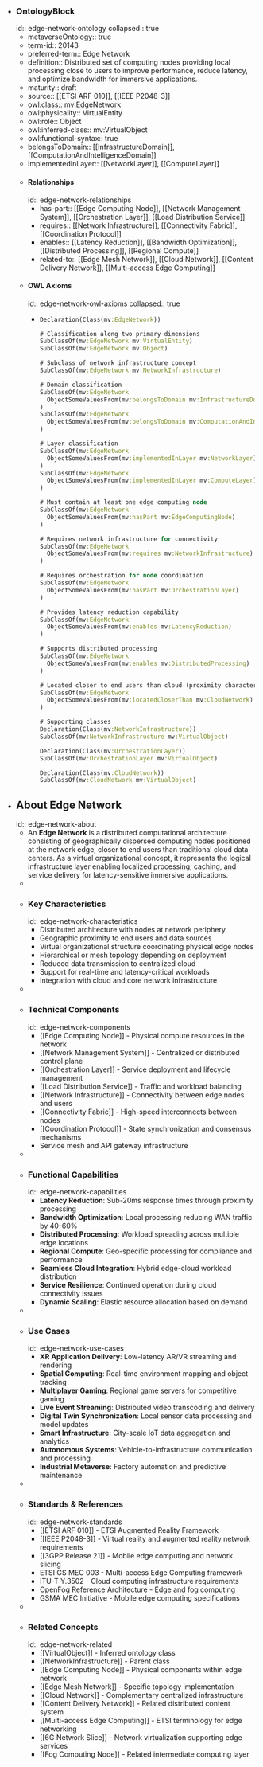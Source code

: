 - ### OntologyBlock
  id:: edge-network-ontology
  collapsed:: true
	- metaverseOntology:: true
	- term-id:: 20143
	- preferred-term:: Edge Network
	- definition:: Distributed set of computing nodes providing local processing close to users to improve performance, reduce latency, and optimize bandwidth for immersive applications.
	- maturity:: draft
	- source:: [[ETSI ARF 010]], [[IEEE P2048-3]]
	- owl:class:: mv:EdgeNetwork
	- owl:physicality:: VirtualEntity
	- owl:role:: Object
	- owl:inferred-class:: mv:VirtualObject
	- owl:functional-syntax:: true
	- belongsToDomain:: [[InfrastructureDomain]], [[ComputationAndIntelligenceDomain]]
	- implementedInLayer:: [[NetworkLayer]], [[ComputeLayer]]
	- #### Relationships
	  id:: edge-network-relationships
		- has-part:: [[Edge Computing Node]], [[Network Management System]], [[Orchestration Layer]], [[Load Distribution Service]]
		- requires:: [[Network Infrastructure]], [[Connectivity Fabric]], [[Coordination Protocol]]
		- enables:: [[Latency Reduction]], [[Bandwidth Optimization]], [[Distributed Processing]], [[Regional Compute]]
		- related-to:: [[Edge Mesh Network]], [[Cloud Network]], [[Content Delivery Network]], [[Multi-access Edge Computing]]
	- #### OWL Axioms
	  id:: edge-network-owl-axioms
	  collapsed:: true
		- ```clojure
		  Declaration(Class(mv:EdgeNetwork))

		  # Classification along two primary dimensions
		  SubClassOf(mv:EdgeNetwork mv:VirtualEntity)
		  SubClassOf(mv:EdgeNetwork mv:Object)

		  # Subclass of network infrastructure concept
		  SubClassOf(mv:EdgeNetwork mv:NetworkInfrastructure)

		  # Domain classification
		  SubClassOf(mv:EdgeNetwork
		    ObjectSomeValuesFrom(mv:belongsToDomain mv:InfrastructureDomain)
		  )
		  SubClassOf(mv:EdgeNetwork
		    ObjectSomeValuesFrom(mv:belongsToDomain mv:ComputationAndIntelligenceDomain)
		  )

		  # Layer classification
		  SubClassOf(mv:EdgeNetwork
		    ObjectSomeValuesFrom(mv:implementedInLayer mv:NetworkLayer)
		  )
		  SubClassOf(mv:EdgeNetwork
		    ObjectSomeValuesFrom(mv:implementedInLayer mv:ComputeLayer)
		  )

		  # Must contain at least one edge computing node
		  SubClassOf(mv:EdgeNetwork
		    ObjectSomeValuesFrom(mv:hasPart mv:EdgeComputingNode)
		  )

		  # Requires network infrastructure for connectivity
		  SubClassOf(mv:EdgeNetwork
		    ObjectSomeValuesFrom(mv:requires mv:NetworkInfrastructure)
		  )

		  # Requires orchestration for node coordination
		  SubClassOf(mv:EdgeNetwork
		    ObjectSomeValuesFrom(mv:hasPart mv:OrchestrationLayer)
		  )

		  # Provides latency reduction capability
		  SubClassOf(mv:EdgeNetwork
		    ObjectSomeValuesFrom(mv:enables mv:LatencyReduction)
		  )

		  # Supports distributed processing
		  SubClassOf(mv:EdgeNetwork
		    ObjectSomeValuesFrom(mv:enables mv:DistributedProcessing)
		  )

		  # Located closer to end users than cloud (proximity characteristic)
		  SubClassOf(mv:EdgeNetwork
		    ObjectSomeValuesFrom(mv:locatedCloserThan mv:CloudNetwork)
		  )

		  # Supporting classes
		  Declaration(Class(mv:NetworkInfrastructure))
		  SubClassOf(mv:NetworkInfrastructure mv:VirtualObject)

		  Declaration(Class(mv:OrchestrationLayer))
		  SubClassOf(mv:OrchestrationLayer mv:VirtualObject)

		  Declaration(Class(mv:CloudNetwork))
		  SubClassOf(mv:CloudNetwork mv:VirtualObject)
		  ```
- ## About Edge Network
  id:: edge-network-about
	- An **Edge Network** is a distributed computational architecture consisting of geographically dispersed computing nodes positioned at the network edge, closer to end users than traditional cloud data centers. As a virtual organizational concept, it represents the logical infrastructure layer enabling localized processing, caching, and service delivery for latency-sensitive immersive applications.
	-
	- ### Key Characteristics
	  id:: edge-network-characteristics
		- Distributed architecture with nodes at network periphery
		- Geographic proximity to end users and data sources
		- Virtual organizational structure coordinating physical edge nodes
		- Hierarchical or mesh topology depending on deployment
		- Reduced data transmission to centralized cloud
		- Support for real-time and latency-critical workloads
		- Integration with cloud and core network infrastructure
	-
	- ### Technical Components
	  id:: edge-network-components
		- [[Edge Computing Node]] - Physical compute resources in the network
		- [[Network Management System]] - Centralized or distributed control plane
		- [[Orchestration Layer]] - Service deployment and lifecycle management
		- [[Load Distribution Service]] - Traffic and workload balancing
		- [[Network Infrastructure]] - Connectivity between edge nodes and users
		- [[Connectivity Fabric]] - High-speed interconnects between nodes
		- [[Coordination Protocol]] - State synchronization and consensus mechanisms
		- Service mesh and API gateway infrastructure
	-
	- ### Functional Capabilities
	  id:: edge-network-capabilities
		- **Latency Reduction**: Sub-20ms response times through proximity processing
		- **Bandwidth Optimization**: Local processing reducing WAN traffic by 40-60%
		- **Distributed Processing**: Workload spreading across multiple edge locations
		- **Regional Compute**: Geo-specific processing for compliance and performance
		- **Seamless Cloud Integration**: Hybrid edge-cloud workload distribution
		- **Service Resilience**: Continued operation during cloud connectivity issues
		- **Dynamic Scaling**: Elastic resource allocation based on demand
	-
	- ### Use Cases
	  id:: edge-network-use-cases
		- **XR Application Delivery**: Low-latency AR/VR streaming and rendering
		- **Spatial Computing**: Real-time environment mapping and object tracking
		- **Multiplayer Gaming**: Regional game servers for competitive gaming
		- **Live Event Streaming**: Distributed video transcoding and delivery
		- **Digital Twin Synchronization**: Local sensor data processing and model updates
		- **Smart Infrastructure**: City-scale IoT data aggregation and analytics
		- **Autonomous Systems**: Vehicle-to-infrastructure communication and processing
		- **Industrial Metaverse**: Factory automation and predictive maintenance
	-
	- ### Standards & References
	  id:: edge-network-standards
		- [[ETSI ARF 010]] - ETSI Augmented Reality Framework
		- [[IEEE P2048-3]] - Virtual reality and augmented reality network requirements
		- [[3GPP Release 21]] - Mobile edge computing and network slicing
		- ETSI GS MEC 003 - Multi-access Edge Computing framework
		- ITU-T Y.3502 - Cloud computing infrastructure requirements
		- OpenFog Reference Architecture - Edge and fog computing
		- GSMA MEC Initiative - Mobile edge computing specifications
	-
	- ### Related Concepts
	  id:: edge-network-related
		- [[VirtualObject]] - Inferred ontology class
		- [[NetworkInfrastructure]] - Parent class
		- [[Edge Computing Node]] - Physical components within edge network
		- [[Edge Mesh Network]] - Specific topology implementation
		- [[Cloud Network]] - Complementary centralized infrastructure
		- [[Content Delivery Network]] - Related distributed content system
		- [[Multi-access Edge Computing]] - ETSI terminology for edge networking
		- [[6G Network Slice]] - Network virtualization supporting edge services
		- [[Fog Computing Node]] - Related intermediate computing layer
